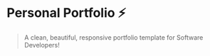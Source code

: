 # Personal Portfolio ⚡️ 
> A clean, beautiful, responsive portfolio template for Software Developers!
